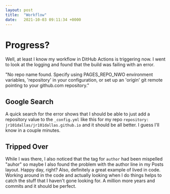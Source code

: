 ```yaml
---
layout: post
title:  "Workflow"
date:   2021-10-03 09:11:34 +0000
---
```


# Progress?
Well, at least I know my workflow in DitHub Actions is triggering now. I went to look at the logging and found that the build was failing with an error.  

"No repo name found. Specify using PAGES_REPO_NWO environment variables, 'repository' in your configuration, or set up an 'origin' git remote pointing to your github.com repository."  

## Google Search
A quick search for the error shows that I should be able to just add a repository value to the ```_config.yml``` like this for my repo  ```repository: jr101dallas/jr101dallas.github.io``` and it should be all better. I guess I'll know in a couple minutes.  

## Tripped Over
While I was there, I also noticed that the tag for ```author``` had been mispelled "auhor" so maybe I also found the problem with the author line in my Posts layout. Happy day, right? Also, definitely a great example of lived in code. Working around in the code and actually looking when I do things helps to catch the stuff that I haven't gone looking for. A million more years and commits and it should be perfect.  